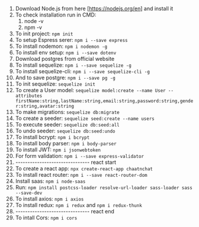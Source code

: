 1. Download Node.js from here [https://nodejs.org/en] and install it
2. To check installation run in CMD:
   1. node -v
   2. npm -v
3. To init project: `npm init`
4. To setup Espress serer: `npm i --save express`
5. To install nodemon: `npm i nodemon -g`
6. To install env setup: `npm i --save dotenv`
7. Download postgres from official website
8. To install sequelize: `npm i --save sequelize -g`
9. To install sequelize-cli: `npm i --save sequelize-cli -g`
10. And to save postgre: `npm i --save pg -g`
11. To init sequelize: `sequelize init`
12. To create a User model: `sequelize model:create --name User --attributes firstName:string,lastName:string,email:string,password:string,gender:string,avatar:string`
13. To make migrations: `sequelize db:migrate`
14. To create a seeder: `sequelize seed:create --name users`
15. To execute seeder: `sequelize db:seed:all`
16. To undo seeder: `sequelize db:seed:undo`
17. To install bcrypt: `npm i bcrypt`
18. To install body parser: `npm i body-parser`
19. To install JWT: `npm i jsonwebtoken`
20. For form validation: `npm i --save express-validator`
21. ------------------------------- react start
22. To create a react app: `npx create-react-app chaatnchat`
23. To install react router: `npm i --save react-router-dom`
24. Install saas: `npm i node-saas`
25. Run: `npm install postcss-loader resolve-url-loader sass-loader sass --save-dev`
26. To install axios: `npm i axios`
27. To install redux: `npm i redux` and `npm i redux-thunk`
28. ------------------------------- react end
29. To intall Cors: `npm i cors`